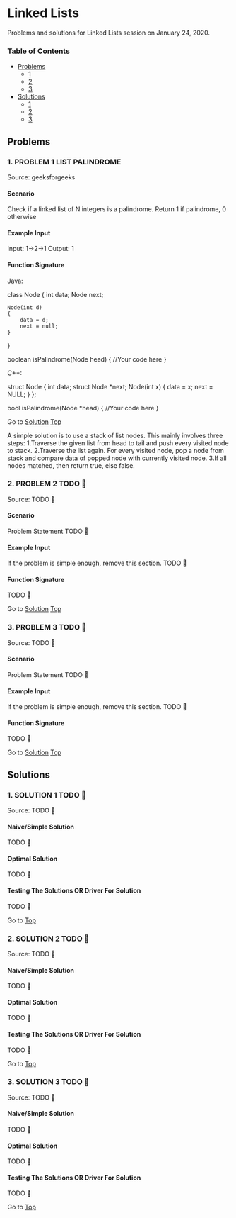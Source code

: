 <!-- Don't remove -->
<a name="top"/>

# Linked Lists

Problems and solutions for Linked Lists session on January 24, 2020.

### Table of Contents

* [Problems](#problems)
  * [1](#p1)
  * [2](#p2)
  * [3](#p3)
* [Solutions](#solutions)
  * [1](#s1)
  * [2](#s2)
  * [3](#s3)

<!-- Don't remove -->
<a name="problems"/>

## Problems

<a name="p1"/>

### 1. PROBLEM 1 LIST PALINDROME 

Source: geeksforgeeks 

#### Scenario

Check if a linked list of N integers is a palindrome.
Return 1 if palindrome, 0 otherwise

#### Example Input

Input: 1->2->1
Output: 1

#### Function Signature

Java:

class Node
{
	int data;
	Node next;
	
	Node(int d)
	{
		data = d;
		next = null;
	}
}

boolean isPalindrome(Node head) 
{
    //Your code here
}  

C++:

struct Node {
  int data;
  struct Node *next;
  Node(int x) {
    data = x;
    next = NULL;
  }
};

bool isPalindrome(Node *head)
{
    //Your code here
}

<!-- Don't remove -->
Go to [Solution](#s1)   [Top](#top)

A simple solution is to use a stack of list nodes.
This mainly involves three steps:
1.Traverse the given list from head to tail and push every visited node to stack.
2.Traverse the list again. For every visited node, pop a node from stack and 
compare data of popped node with currently visited node.
3.If all nodes matched, then return true, else false.

<!-- Don't remove -->
<a name="p2"/>

### 2. PROBLEM 2 TODO :bug:

Source: TODO :bug:

#### Scenario

Problem Statement TODO :bug:

#### Example Input

If the problem is simple enough, remove this section. TODO :bug:

#### Function Signature

TODO :bug:

<!-- Don't remove -->
Go to [Solution](#s2)   [Top](#top)

<!-- Don't remove -->
<a name="p3"/>

### 3. PROBLEM 3 TODO :bug:

Source: TODO :bug:

#### Scenario

Problem Statement TODO :bug:

#### Example Input

If the problem is simple enough, remove this section. TODO :bug:

#### Function Signature

TODO :bug:

<!-- Don't remove -->
Go to [Solution](#s3)   [Top](#top)

<!-- Don't remove -->
<a name="solutions"/>

## Solutions

<!-- Don't remove -->
<a name="s1"/>

### 1. SOLUTION 1 TODO :bug:

Source: TODO :bug:

#### Naive/Simple Solution

TODO :bug:

#### Optimal Solution

TODO :bug:

#### Testing The Solutions OR Driver For Solution

TODO :bug:

<!-- Don't remove -->
Go to [Top](#top)

<!-- Don't remove -->
<a name="s2"/>

### 2. SOLUTION 2 TODO :bug:

Source: TODO :bug:

#### Naive/Simple Solution

TODO :bug:

#### Optimal Solution

TODO :bug:

#### Testing The Solutions OR Driver For Solution

TODO :bug:

<!-- Don't remove -->
Go to [Top](#top)

<!-- Don't remove -->
<a name="s3"/>

### 3. SOLUTION 3 TODO :bug:

Source: TODO :bug:

#### Naive/Simple Solution 

TODO :bug:

#### Optimal Solution

TODO :bug:

#### Testing The Solutions OR Driver For Solution

TODO :bug:

<!-- Don't remove -->
Go to [Top](#top)
